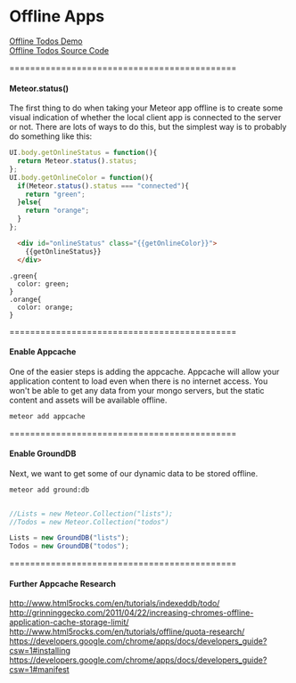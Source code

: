 Offline Apps
============================================

  
[Offline Todos Demo](http://offline-todos.meteor.com/#/lists/9H6FFW5qAnoP68c8K)  
[Offline Todos Source Code](https://github.com/awatson1978/offline-todos)  

============================================
####  Meteor.status()

The first thing to do when taking your Meteor app offline is to create some visual indication of whether the local client app is connected to the server or not.  There are lots of ways to do this, but the simplest way is to probably do something like this:

````js
UI.body.getOnlineStatus = function(){
  return Meteor.status().status;
};
UI.body.getOnlineColor = function(){
  if(Meteor.status().status === "connected"){
    return "green";
  }else{
    return "orange";
  }
};
````

````html
  <div id="onlineStatus" class="{{getOnlineColor}}">
    {{getOnlineStatus}}
  </div>
````

````less
.green{
  color: green;
}
.orange{
  color: orange;
}
````


============================================
####  Enable Appcache  

One of the easier steps is adding the appcache.  Appcache will allow your application content to load even when there is no internet access.  You won't be able to get any data from your mongo servers, but the static content and assets will be available offline.

````sh
meteor add appcache
````

============================================
####  Enable GroundDB

Next, we want to get some of our dynamic data to be stored offline.  
````sh
meteor add ground:db
````


````js

//Lists = new Meteor.Collection("lists");
//Todos = new Meteor.Collection("todos")

Lists = new GroundDB("lists");
Todos = new GroundDB("todos");
````

============================================
####  Further Appcache Research   
http://www.html5rocks.com/en/tutorials/indexeddb/todo/  
http://grinninggecko.com/2011/04/22/increasing-chromes-offline-application-cache-storage-limit/  
http://www.html5rocks.com/en/tutorials/offline/quota-research/  
https://developers.google.com/chrome/apps/docs/developers_guide?csw=1#installing  
https://developers.google.com/chrome/apps/docs/developers_guide?csw=1#manifest



